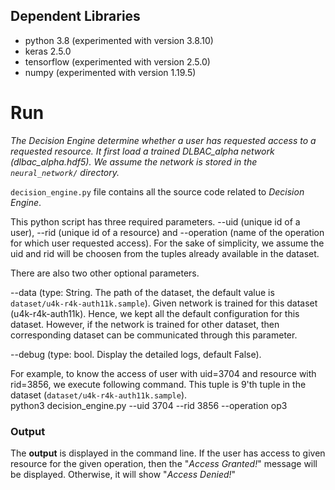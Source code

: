 ## Dependent Libraries ##
  * python 3.8 (experimented with version 3.8.10)
  * keras 2.5.0
  * tensorflow (experimented with version 2.5.0)
  * numpy (experimented with version 1.19.5)

# Run #

_The Decision Engine determine whether a user has requested access to a requested resource. It first load a trained DLBAC_alpha network (dlbac_alpha.hdf5). 
We assume the network is stored in the `neural_network/` directory._

`decision_engine.py` file contains all the source code related to _Decision Engine_.

This python script has three required parameters. --uid (unique id of a user), --rid (unique id of a resource) and --operation (name of the operation for 
which user requested access). For the sake of simplicity, we assume the uid and rid will be choosen from the tuples already available in the dataset.

There are also two other optional parameters.

--data (type: String. The path of the dataset, the default value is `dataset/u4k-r4k-auth11k.sample`). Given network is trained for this dataset (u4k-r4k-auth11k).
Hence, we kept all the default configuration for this dataset. However, if the network is trained for other dataset, then corresponding dataset can be communicated
through this parameter.

--debug (type: bool. Display the detailed logs, default False).  

For example, to know the access of user with uid=3704 and resource with rid=3856, we execute following command.
This tuple is 9'th tuple in the dataset (`dataset/u4k-r4k-auth11k.sample`).  
python3 decision_engine.py --uid 3704 --rid 3856 --operation op3

### Output ###
The **output** is displayed in the command line. If the user has access to given resource for the given operation, 
then the "_Access Granted!_" message will be displayed. Otherwise, it will show "_Access Denied!_"

